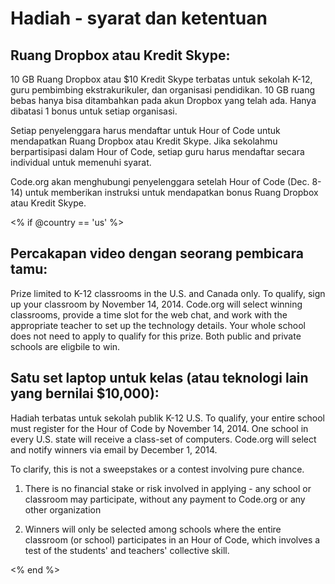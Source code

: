 

# Hadiah - syarat dan ketentuan

## Ruang Dropbox atau Kredit Skype:

10 GB Ruang Dropbox atau $10 Kredit Skype terbatas untuk sekolah K-12, guru pembimbing ekstrakurikuler, dan organisasi pendidikan. 10 GB ruang bebas hanya bisa ditambahkan pada akun Dropbox yang telah ada. Hanya dibatasi 1 bonus untuk setiap organisasi.

Setiap penyelenggara harus mendaftar untuk Hour of Code untuk mendapatkan Ruang Dropbox atau Kredit Skype. Jika sekolahmu berpartisipasi dalam Hour of Code, setiap guru harus mendaftar secara individual untuk memenuhi syarat.

Code.org akan menghubungi penyelenggara setelah Hour of Code (Dec. 8-14) untuk memberikan instruksi untuk mendapatkan bonus Ruang Dropbox atau Kredit Skype.

<% if @country == 'us' %>

## Percakapan video dengan seorang pembicara tamu:

Prize limited to K-12 classrooms in the U.S. and Canada only. To qualify, sign up your classroom by November 14, 2014. Code.org will select winning classrooms, provide a time slot for the web chat, and work with the appropriate teacher to set up the technology details. Your whole school does not need to apply to qualify for this prize. Both public and private schools are eligbile to win.

## Satu set laptop untuk kelas (atau teknologi lain yang bernilai $10,000):

Hadiah terbatas untuk sekolah publik K-12 U.S. To qualify, your entire school must register for the Hour of Code by November 14, 2014. One school in every U.S. state will receive a class-set of computers. Code.org will select and notify winners via email by December 1, 2014.

To clarify, this is not a sweepstakes or a contest involving pure chance.

1) There is no financial stake or risk involved in applying - any school or classroom may participate, without any payment to Code.org or any other organization

2) Winners will only be selected among schools where the entire classroom (or school) participates in an Hour of Code, which involves a test of the students' and teachers' collective skill.

<% end %>